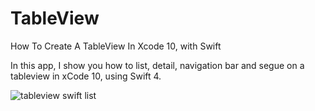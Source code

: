 # TableView
How To Create A TableView In Xcode 10, with Swift

In this app, I show you how to list, detail, navigation bar and segue on a tableview in xCode 10, using Swift 4.

![tableview swift list](https://i.ibb.co/6vN0v5q/tableview.png)
